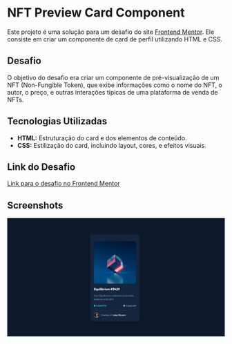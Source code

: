 # NFT Preview Card Component

Este projeto é uma solução para um desafio do site [Frontend Mentor](https://www.frontendmentor.io). Ele consiste em criar um componente de card de perfil utilizando HTML e CSS.

## Desafio

O objetivo do desafio era criar um componente de pré-visualização de um NFT (Non-Fungible Token), que exibe informações como o nome do NFT, o autor, o preço, e outras interações típicas de uma plataforma de venda de NFTs.

## Tecnologias Utilizadas

- **HTML:** Estruturação do card e dos elementos de conteúdo.
- **CSS:** Estilização do card, incluindo layout, cores, e efeitos visuais.

## Link do Desafio

[Link para o desafio no Frontend Mentor](https://www.frontendmentor.io/challenges/nft-preview-card-component-SbdUL_w0U)


## Screenshots

![App Screenshot](https://raw.githubusercontent.com/MicheleOM/NFT-preview-card-component/main/src/images/Captura%20de%20tela%202024-04-10%20235008.png)
